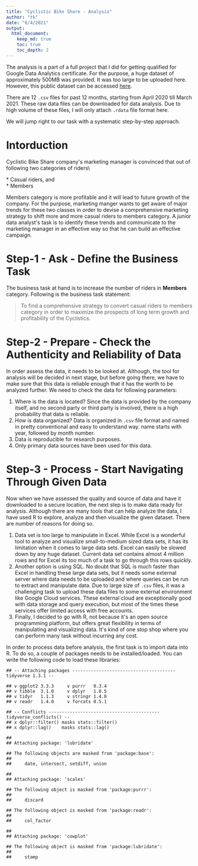 ```yaml
---
title: "Cyclistic Bike Share - Analysis"
author: "tk"
date: "6/4/2021"
output:
  html_document:
    keep_md: true
    toc: true
    toc_depth: 2
---
```


The analysis is a part of a full project that I did for getting qualified for Google Data Analytics certificate. For the purpose, a huge dataset of approximately 500MB was provided. It was too large to be uploaded here. However, this public dataset can be accessed [here](https://divvy-tripdata.s3.amazonaws.com/index.html).

There are 12 `.csv` files for past 12 months, starting from April 2020 till March 2021. These raw data files can be downloaded for data analysis. Due to high volume of these files, I will only attach `.rdata` file format here.

We will jump right to our task with a systematic step-by-step approach.

# Intorduction

Cyclistic Bike Share company's marketing manager is convinced that out of following two categories of riders\
  
\* Casual riders, and  
\* Members
  
Members category is more profitable and it will lead to future growth of the company. For the purpose, marketing manger wants to get aware of major trends for these two classes in order to devise a comprehensive marketing strategy to shift more and more casual riders to members category. A junior data analyst's task is to identify these trends and communicate to the marketing manager in an effective way so that he can build an effective campaign.

# Step-1 - Ask - Define the Business Task

The business task at hand is to increase the number of riders in **Members** category. Following is the business task statement:  
>To find a comprehensive strategy to convert casual riders to members category in order to maximize the prospects of long term growth and profitability of the Cyclistics.

# Step-2 - Prepare - Check the Authenticity and Reliability of Data
In order assess the data, it needs to be looked at. Although, the tool for analysis will be decided in next stage, but before going there, we have to make sure that this data is reliable enough that it has the worth to be analyzed further. We need to check the data for following parameters:
1. Where is the data is located? Since the data is provided by the company itself, and no second party or third party is involved, there is a high probability that data is reliable.
2. How is data organized? Data is organized in `.csv` file format and named in pretty conventional and easy to understand way. name starts with year, followed by month number.
3. Data is reproducible for research purposes.
4. Only primary data sources have been used for this data.


# Step-3 - Process - Start Navigating Through Given Data
Now when we have assessed the quality and source of data and have it downloaded to a secure location, the next step is to make data ready for analysis. Although there are many tools that can help analyze the data, I have used R to explore, analyze and then visualize the given dataset. There are number of reasons for doing so.
1. Data set is too large to manipulate in Excel. While Excel is a wonderful tool to analyze and visualize small-to-medium sized data sets, it has its limitation when it comes to large data sets. Excel can easily be slowed down by any huge dataset. Current data set contains almost 4 million rows and for Excel its too much of a task to go through this rows quickly.
2. Another option is using SQL. No doubt that SQL is much faster than Excel in handling these large data sets, but it needs some external server where data needs to be uploaded and where queries can be run to extract and manipulate data. Due to large size of `.csv` files, it was a challenging task to upload these data files to some external environment like Google Cloud services. These external cloud are exceptionally good with data storage and query execution, but most of the times these services offer limited access with free accounts.
3. Finally, I decided to go with R, not because it's an open source programming platform, but offers great flexibility in terms of manipulating and visualizing data. It's kind of one stop shop where you can perform many task without incurring any cost.

In order to process data before analysis, the first task is to import data into R. To do so, a couple of packages needs to be installed/loaded. You can write the following code to load these libraries:


```
## -- Attaching packages --------------------------------------- tidyverse 1.3.1 --
```

```
## v ggplot2 3.3.3     v purrr   0.3.4
## v tibble  3.1.0     v dplyr   1.0.5
## v tidyr   1.1.3     v stringr 1.4.0
## v readr   1.4.0     v forcats 0.5.1
```

```
## -- Conflicts ------------------------------------------ tidyverse_conflicts() --
## x dplyr::filter() masks stats::filter()
## x dplyr::lag()    masks stats::lag()
```

```
## 
## Attaching package: 'lubridate'
```

```
## The following objects are masked from 'package:base':
## 
##     date, intersect, setdiff, union
```

```
## 
## Attaching package: 'scales'
```

```
## The following object is masked from 'package:purrr':
## 
##     discard
```

```
## The following object is masked from 'package:readr':
## 
##     col_factor
```

```
## 
## Attaching package: 'cowplot'
```

```
## The following object is masked from 'package:lubridate':
## 
##     stamp
```

